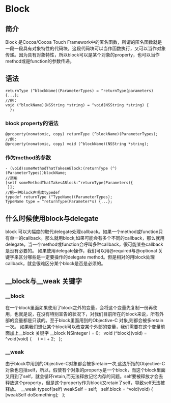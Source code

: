 # Block
## 简介
Block 是Cocoa/Cocoa Touch Framework中的匿名函数，所谓的匿名函数就是一段一段具有对象特性的代码块，这段代码块可以当作函数执行，又可以当作对象传递。因为具有对象特性，所以block可以是某个对象的property，也可以当作method或是function的参数传递。
## 语法
```
returnType (^blockName)(ParameterTypes) = ^returnType(parameters) {...};
//例：
void (^blockName)(NSString *string) = ^void(NSString *string) {
  };
```
### block property的语法
```
@property(nonatomic, copy) returnType (^blockName)(ParameterTypes);
//例：
@property(nonatomic, copy) void (^blockName)(NSString *string);
```

### 作为method的参数
```
- (void)someMethodThatTakesABlock:(returnType (^)(ParameterTypes))blockName;
//调用
[self someMethodThatTakesABlock:^returnType(Parameters){
 }];
//把一种block声明成typedef
typedef returnType (^TypeName)(ParameterTypes);
TypeName type = ^returnType(Parameter*s) {...};
````

## 什么时候使用block与delegate
block 可以大幅度的取代delegate处理callback。如果一个method或function只有单一的callback。那么就用block,如果可能会有多个不同的callback，那么就用delegate。当一个method或function会呼叫多种callback，很可能某些callback是没有必要的。
如果使用delegate操作，我们可以用@required与@optional 关键字来区分哪些是一定要操作的delegate method。但是相对的用block处理callback，就会很难区分某个block是否是必须的。
## __block与__weak 关键字
### __block
在一个block里面如果使用了block之外的变量，会将这个变量先复制一份再使用，也就是说，在没有特别宣告的状况下，对我们目前所在的block来说，所有外部的变量都是只读的。至于block里面用到的Objective-C 对象,则都会被多retain一次。
如果我们想让某个block可以改变某个外部的变量，我们需要在这个变量前面加上__block 关键字
__block NSInteger i = 0;
  void (^block)(void) = ^void(void) {
    i = i + 2;
  };
### __weak
由于block中用到的Objective-C对象都会被多retain一次,这边所指的Objective-C对象也包括self，所以，假使有个对象的property是一个block，而这个block里面又用到了self，就会循环retain,而无法释放记忆内存的问题。self要被释放才会去释放这个property，但是这个property作为block又retain了self，导致self无法被释放。
 __weak typeof(self) weakSelf = self;
  self.block = ^void(void) {
    [weakSelf doSomething];
  };
